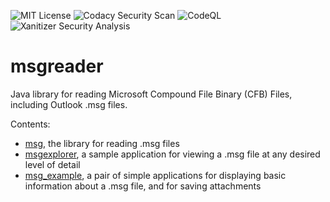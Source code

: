 ![MIT License](https://img.shields.io/badge/license-MIT-green) ![Codacy Security Scan](https://github.com/Jmcleodfoss/msgreader/workflows/Codacy%20Security%20Scan/badge.svg) ![CodeQL](https://github.com/Jmcleodfoss/msgreader/workflows/CodeQL/badge.svg) ![Xanitizer Security Analysis](https://github.com/Jmcleodfoss/msgreader/workflows/Xanitizer%20Security%20Analysis/badge.svg) 
# msgreader
Java library for reading Microsoft Compound File Binary (CFB) Files, including Outlook .msg files.

Contents:
* [msg](https://github.com/Jmcleodfoss/msgreader/tree/master/msg), the library for reading .msg files
* [msgexplorer](https://github.com/Jmcleodfoss/msgreader/tree/master/msgexplorer), a sample application for viewing a .msg file at any desired level of detail
* [msg_example](https://github.com/Jmcleodfoss/msgreader/tree/master/msg_example), a pair of simple applications for displaying basic information about a .msg file, and for saving attachments
